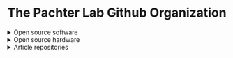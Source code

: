 # The Pachter Lab Github Organization

<details>
<summary>Open source software</summary>

- [concordex](https://github.com/pachterlab/concordex): Quantitative assessment of single-cell RNA-seq clustering (Python)
- [concordexR](https://github.com/pachterlab/concordexR): Quantitative assessment of single-cell RNA-seq clustering (R)
- [ffq](https://github.com/pachterlab/ffq): Find sequencing data and metadata from public databases
- [gget](https://github.com/pachterlab/gget): Efficient querying of genomic reference databases
- [kallisto](https://github.com/pachterlab/kallisto): Pseudoalignment for mapping sequence reads to targets, including quantification bulk and single-cell RNA-seq data
- [kb-python](https://github.com/pachterlab/kb_python): Wrapper for the kallisto | bustools workflow for single-cell RNA-seq preprocessing
- [kite](https://github.com/pachterlab/kite): Fast and accurate preprocessing of feature barcode experiments
- [metakallisto](https://github.com/pachterlab/metakallisto): metagenomics analysis with kallisto
- [monod](https://github.com/pachterlab/monod): Fit chemical master equation models to sequencing data
- [PCCA](https://github.com/pachterlab/PCCA): Couple PCA to CCA
- [seqspec](https://github.com/pachterlab/seqspec): A machine-readable YAML file format for genomic library sequence and structure
- [SpatialFeatureExperiment](https://github.com/pachterlab/SpatialFeatureExperiment): Extension of SpatialExperiment with sf
- [sleuth](https://github.com/pachterlab/sleuth): Differential analysis of bulk RNA-seq
- [splitcode](https://github.com/pachterlab/splitcode): Flexible and efficient preprocessing, parsing, and manipulation of sequencing reads
- [qcbc](https://github.com/pachterlab/qcbc): Quality control synthetic barcode sequences for orthogonal sequencing-based assays
- [voyager](https://github.com/pachterlab/voyager): Platform for exploratory spatial single-cell genomics data analysis

</details>
<details>
<summary>Open source hardware</summary>

- [poseidon](https://github.com/pachterlab/poseidon): Open source syringe pumps and microscope
- [colosseum](https://github.com/pachterlab/colosseum): Open source fraction collector

</details>
<details>
<summary>Article repositories</summary>
<br>
These repositories contain code to reproduce figures and results from papers. Each repository has the naming convention [initials of author last names in order of appearance in the article]_[year published].
<br>
- [LHKP_2023](https://github.com/pachterlab/LHKP_2023)
- [LSCHWCP_2023](https://github.com/pachterlab/LSCHWCP_2023)
- [CP_2023](https://github.com/pachterlab/CP_2023)
- [CGCCP_2023](https://github.com/pachterlab/CGCCP_2023)
- [GVP_2023](https://github.com/pachterlab/GVP_2023)
- [GP_2023](https://github.com/pachterlab/GP_2023)
- [BGP_2023](https://github.com/pachterlab/BGP_2023)
- [JBMMCP_2023](https://github.com/pachterlab/JBMMCP_2023)
- [CGP_2023](https://github.com/pachterlab/CGP_2023)
- [BSP_2023](https://github.com/pachterlab/BSP_2023)
- [DBALLSMRDMCMGWSTPMBDKPFP_2023](https://github.com/pachterlab/DBALLSMRDMCMGWSTPMBDKPFP_2023)
- [KBP_2023](https://github.com/pachterlab/KBP_2023)
- [GFCP_2022](https://github.com/pachterlab/GFCP_2022)
- [CBP_2022](https://github.com/pachterlab/CBP_2022)
- [BHGP_2022](https://github.com/pachterlab/BHGP_2022)
- [GYP_2022](https://github.com/pachterlab/GYP_2022)
- [BP_2022](https://github.com/pachterlab/BP_2022)
- [GCCP_2022](https://github.com/pachterlab/GCCP_2022)
- [HSHMP_2022](https://github.com/pachterlab/HSHMP_2022)
- [HPM_2022](https://github.com/pachterlab/HPM_2022)
- [CWGFLHGCCHAP_2021](https://github.com/pachterlab/CWGFLHGCCHAP_2021)
- [GP_2021](https://github.com/pachterlab/GP_2021)
- [GVFP_2021](https://github.com/pachterlab/GVFP_2021)
- [CP_2021](https://github.com/pachterlab/CP_2021)
- [MBLGLMBHGP_2021](https://github.com/pachterlab/MBLGLMBHGP_2021)
- [LP_2021](https://github.com/pachterlab/LP_2021)
- [BP_2021](https://github.com/pachterlab/BP_2021)
- [BKMGP_2021](https://github.com/pachterlab/BKMGP_2021)
- [CBP_2021](https://github.com/pachterlab/CBP_2021)
- [BYVSTZP_2020](https://github.com/pachterlab/BYVSTZP_2020)
- [GP_2020](https://github.com/pachterlab/GP_2020)
- [BP_2020](https://github.com/pachterlab/BP_2020)
- [BLCSBGLKP_2020](https://github.com/pachterlab/BLCSBGLKP_2020)
- [GRNP_2020](https://github.com/pachterlab/GRNP_2020)
- [BTRBP_2020](https://github.com/pachterlab/BTRBP_2020)
- [BMGP_2020](https://github.com/pachterlab/BMGP_2020)
- [GSP_2019](https://github.com/pachterlab/GSP_2019)
- [MBGBLHGP_2019](https://github.com/pachterlab/MBGBLHGP_2019)
- [SP_2019](https://github.com/pachterlab/SP_2019)
- [SBP_2019](https://github.com/pachterlab/SBP_2019)
- [GPCTP_2019](https://github.com/pachterlab/GPCTP_2019)
- [SGYP_2019](https://github.com/pachterlab/SGYP_2019)
- [NYMP_2018](https://github.com/pachterlab/NYMP_2018)
- [PM_2018](https://github.com/pachterlab/PM_2018)
- [YLMP_2018](https://github.com/pachterlab/YLMP_2018)

</details>
